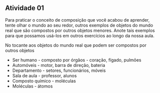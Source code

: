 ## Atividade 01
Para praticar o conceito de composição que você acabou de aprender, tente olhar o mundo ao seu redor, outros exemplos de objetos do mundo real que são compostos por outros objetos menores. Anote tais exemplos para que possamos usá-los em outros exercícios ao longo da nossa aula.

No tocante aos objetos do mundo real que podem ser compostos por outros objetos

- Ser humano - composto por órgãos - coração, fígado, pulmões
- Automóveis - motor, barra de direção, bateria
- Departamento - setores, funcionários, móveis
- Sala de aula - professor, alunos
- Composto químico - moléculas
- Moléculas - átomos